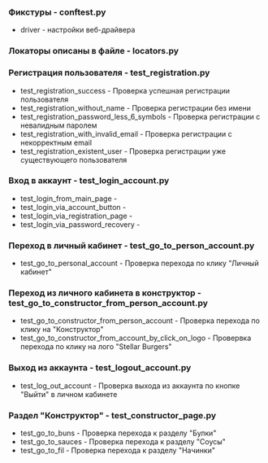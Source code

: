 ### Фикстуры - conftest.py
- driver - настройки веб-драйвера

### Локаторы описаны в файле - locators.py

### Регистрация пользователя - test_registration.py
- test_registration_success - Проверка успешная регистрации пользователя
- test_registration_without_name - Проверка регистрации без имени
- test_registration_password_less_6_symbols - Проверка регистрации с невалидным паролем
- test_registration_with_invalid_email - Проверка регистрации с некорректным email
- test_registration_existent_user - Проверка регистрации уже существующего пользователя

### Вход в аккаунт - test_login_account.py
- test_login_from_main_page - 
- test_login_via_account_button - 
- test_login_via_registration_page - 
- test_login_via_password_recovery - 

### Переход в личный кабинет - test_go_to_person_account.py
- test_go_to_personal_account - Проверка перехода по клику "Личный кабинет"

### Переход из личного кабинета в конструктор - test_go_to_constructor_from_person_account.py
- test_go_to_constructor_from_person_account - Проверка перехода по клику на "Конструктор"
- test_go_to_constructor_from_account_by_click_on_logo - Провервка перехода по клику на лого "Stellar Burgers"

### Выход из аккаунта - test_logout_account.py
- test_log_out_account - Проверка выхода из аккаунта по кнопке "Выйти" в личном кабинете

### Раздел "Конструктор" - test_constructor_page.py
- test_go_to_buns - Проверка перехода к разделу "Булки"
- test_go_to_sauces - Проверка перехода к разделу "Соусы"
- test_go_to_fil - Проверка перехода к разделу "Начинки"

